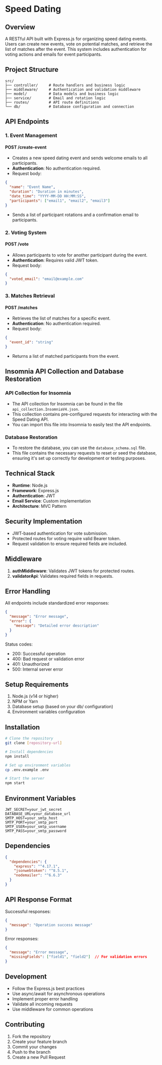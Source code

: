 
# Speed Dating 

## Overview
A RESTful API built with Express.js for organizing speed dating events. Users can create new events, vote on potential matches, and retrieve the list of matches after the event. This system includes authentication for voting actions and emails for event participants.

## Project Structure

```
src/
├── controller/     # Route handlers and business logic  
├── middleware/     # Authentication and validation middleware  
├── model/          # Data models and business logic  
├── service/        # Email and rotation logic  
├── routes/         # API route definitions  
└── db/             # Database configuration and connection  
```

## API Endpoints

### 1. Event Management
#### POST /create-event
- Creates a new speed dating event and sends welcome emails to all participants.
- **Authentication**: No authentication required.
- Request body:
```json
{
  "name": "Event Name",
  "duration": "Duration in minutes",
  "date_time": "YYYY-MM-DD HH:MM:SS",
  "participants": ["email1", "email2", "email3"]
}
```
- Sends a list of participant rotations and a confirmation email to participants.

### 2. Voting System
#### POST /vote
- Allows participants to vote for another participant during the event.
- **Authentication**: Requires valid JWT token.
- Request body:
```json
{
  "voted_email": "email@example.com"
}
```

### 3. Matches Retrieval
#### POST /matches
- Retrieves the list of matches for a specific event.
- **Authentication**: No authentication required.
- Request body:
```json
{
  "event_id": "string"
}
```
- Returns a list of matched participants from the event.


## Insomnia API Collection and Database Restoration

### API Collection for Insomnia
- The API collection for Insomnia can be found in the file `api_collection.InsomniaV4.json`.
- This collection contains pre-configured requests for interacting with the Speed Dating API.
- You can import this file into Insomnia to easily test the API endpoints.

### Database Restoration
- To restore the database, you can use the `database_schema.sql` file.
- This file contains the necessary requests to reset or seed the database, ensuring it's set up correctly for development or testing purposes.


## Technical Stack
- **Runtime**: Node.js
- **Framework**: Express.js
- **Authentication**: JWT
- **Email Service**: Custom implementation
- **Architecture**: MVC Pattern

## Security Implementation
- JWT-based authentication for vote submission.
- Protected routes for voting require valid Bearer token.
- Request validation to ensure required fields are included.

## Middleware
1. **authMiddleware**: Validates JWT tokens for protected routes.
2. **validatorApi**: Validates required fields in requests.

## Error Handling
All endpoints include standardized error responses:
```json
{
  "message": "Error message",
  "error": {
    "message": "Detailed error description"
  }
}
```

Status codes:
- 200: Successful operation
- 400: Bad request or validation error
- 401: Unauthorized
- 500: Internal server error

## Setup Requirements
1. Node.js (v14 or higher)
2. NPM or Yarn
3. Database setup (based on your db/ configuration)
4. Environment variables configuration

## Installation
```bash
# Clone the repository
git clone [repository-url]

# Install dependencies
npm install

# Set up environment variables
cp .env.example .env

# Start the server
npm start
```

## Environment Variables
```env
JWT_SECRET=your_jwt_secret
DATABASE_URL=your_database_url
SMTP_HOST=your_smtp_host
SMTP_PORT=your_smtp_port
SMTP_USER=your_smtp_username
SMTP_PASS=your_smtp_password
```

## Dependencies
```json
{
  "dependencies": {
    "express": "^4.17.1",
    "jsonwebtoken": "^8.5.1",
    "nodemailer": "^6.6.3"
  }
}
```

## API Response Format
Successful responses:
```json
{
  "message": "Operation success message"
}
```

Error responses:
```json
{
  "message": "Error message",
  "missingFields": ["field1", "field2"]  // For validation errors
}
```

## Development
- Follow the Express.js best practices
- Use async/await for asynchronous operations
- Implement proper error handling
- Validate all incoming requests
- Use middleware for common operations

## Contributing
1. Fork the repository
2. Create your feature branch
3. Commit your changes
4. Push to the branch
5. Create a new Pull Request
